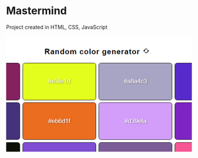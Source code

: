 # Mastermind

Project created in HTML, CSS, JavaScript

![Preview](https://github.com/budzynskikarol/random-color-generator/blob/main/random-color-generator.png?raw=true)
